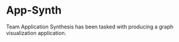 # App-Synth

Team Application Synthesis has been tasked with producing a graph visualization application.